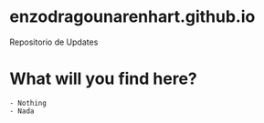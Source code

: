 # enzodragounarenhart.github.io
Repositorio de Updates

# What will you find here?

    - Nothing
    - Nada
